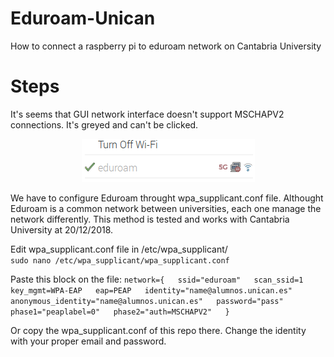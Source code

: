# Eduroam-Unican
How to connect a raspberry pi to eduroam network on Cantabria University

# Steps
It's seems that GUI network interface doesn't support MSCHAPV2 connections. It's greyed and can't be clicked. 
<p align="center"> 
<img src="https://github.com/JaledMC/Eduroam-Unican/blob/master/wifi.png">
</p>

We have to configure Eduroam throught wpa_supplicant.conf file. Althought Eduroam is a common network between universities, each one manage the network differently. This method is tested and works with Cantabria University at 20/12/2018.

Edit wpa_supplicant.conf file in /etc/wpa_supplicant/  
`sudo nano /etc/wpa_supplicant/wpa_supplicant.conf`  

Paste this block on the file:
`
network={  
	ssid="eduroam"  
	scan_ssid=1  
	key_mgmt=WPA-EAP  
	eap=PEAP  
	identity="name@alumnos.unican.es"  
	anonymous_identity="name@alumnos.unican.es"  
	password="pass"  
	phase1="peaplabel=0"  
	phase2="auth=MSCHAPV2"  
}  
`

Or copy the wpa_supplicant.conf of this repo there. Change the identity with your proper email and password.
